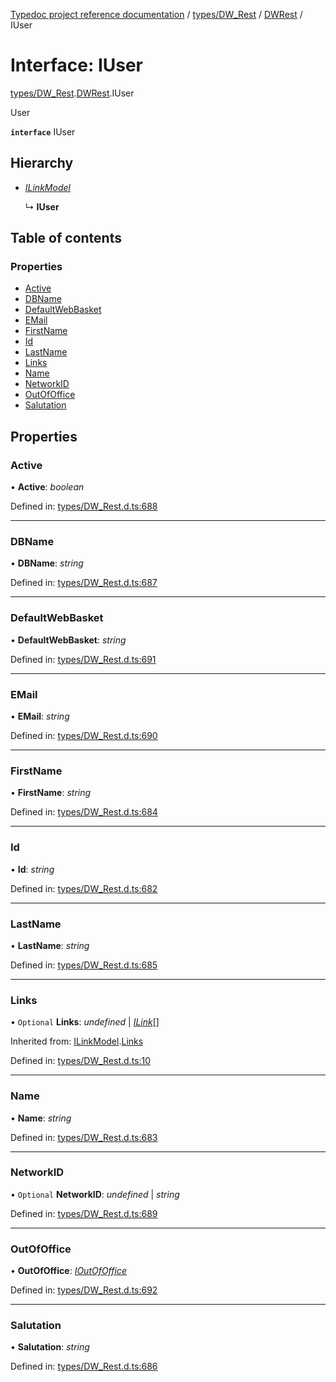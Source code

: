 [Typedoc project reference documentation](../README.md) / [types/DW_Rest](../modules/types_dw_rest.md) / [DWRest](../modules/types_dw_rest.dwrest.md) / IUser

# Interface: IUser

[types/DW_Rest](../modules/types_dw_rest.md).[DWRest](../modules/types_dw_rest.dwrest.md).IUser

User

**`interface`** IUser

## Hierarchy

* [*ILinkModel*](types_dw_rest.dwrest.ilinkmodel.md)

  ↳ **IUser**

## Table of contents

### Properties

- [Active](types_dw_rest.dwrest.iuser.md#active)
- [DBName](types_dw_rest.dwrest.iuser.md#dbname)
- [DefaultWebBasket](types_dw_rest.dwrest.iuser.md#defaultwebbasket)
- [EMail](types_dw_rest.dwrest.iuser.md#email)
- [FirstName](types_dw_rest.dwrest.iuser.md#firstname)
- [Id](types_dw_rest.dwrest.iuser.md#id)
- [LastName](types_dw_rest.dwrest.iuser.md#lastname)
- [Links](types_dw_rest.dwrest.iuser.md#links)
- [Name](types_dw_rest.dwrest.iuser.md#name)
- [NetworkID](types_dw_rest.dwrest.iuser.md#networkid)
- [OutOfOffice](types_dw_rest.dwrest.iuser.md#outofoffice)
- [Salutation](types_dw_rest.dwrest.iuser.md#salutation)

## Properties

### Active

• **Active**: *boolean*

Defined in: [types/DW_Rest.d.ts:688](https://github.com/DocuWare/REST-Sample-TS/blob/6171aa8/src/types/DW_Rest.d.ts#L688)

___

### DBName

• **DBName**: *string*

Defined in: [types/DW_Rest.d.ts:687](https://github.com/DocuWare/REST-Sample-TS/blob/6171aa8/src/types/DW_Rest.d.ts#L687)

___

### DefaultWebBasket

• **DefaultWebBasket**: *string*

Defined in: [types/DW_Rest.d.ts:691](https://github.com/DocuWare/REST-Sample-TS/blob/6171aa8/src/types/DW_Rest.d.ts#L691)

___

### EMail

• **EMail**: *string*

Defined in: [types/DW_Rest.d.ts:690](https://github.com/DocuWare/REST-Sample-TS/blob/6171aa8/src/types/DW_Rest.d.ts#L690)

___

### FirstName

• **FirstName**: *string*

Defined in: [types/DW_Rest.d.ts:684](https://github.com/DocuWare/REST-Sample-TS/blob/6171aa8/src/types/DW_Rest.d.ts#L684)

___

### Id

• **Id**: *string*

Defined in: [types/DW_Rest.d.ts:682](https://github.com/DocuWare/REST-Sample-TS/blob/6171aa8/src/types/DW_Rest.d.ts#L682)

___

### LastName

• **LastName**: *string*

Defined in: [types/DW_Rest.d.ts:685](https://github.com/DocuWare/REST-Sample-TS/blob/6171aa8/src/types/DW_Rest.d.ts#L685)

___

### Links

• `Optional` **Links**: *undefined* \| [*ILink*](types_dw_rest.dwrest.ilink.md)[]

Inherited from: [ILinkModel](types_dw_rest.dwrest.ilinkmodel.md).[Links](types_dw_rest.dwrest.ilinkmodel.md#links)

Defined in: [types/DW_Rest.d.ts:10](https://github.com/DocuWare/REST-Sample-TS/blob/6171aa8/src/types/DW_Rest.d.ts#L10)

___

### Name

• **Name**: *string*

Defined in: [types/DW_Rest.d.ts:683](https://github.com/DocuWare/REST-Sample-TS/blob/6171aa8/src/types/DW_Rest.d.ts#L683)

___

### NetworkID

• `Optional` **NetworkID**: *undefined* \| *string*

Defined in: [types/DW_Rest.d.ts:689](https://github.com/DocuWare/REST-Sample-TS/blob/6171aa8/src/types/DW_Rest.d.ts#L689)

___

### OutOfOffice

• **OutOfOffice**: [*IOutOfOffice*](types_dw_rest.dwrest.ioutofoffice.md)

Defined in: [types/DW_Rest.d.ts:692](https://github.com/DocuWare/REST-Sample-TS/blob/6171aa8/src/types/DW_Rest.d.ts#L692)

___

### Salutation

• **Salutation**: *string*

Defined in: [types/DW_Rest.d.ts:686](https://github.com/DocuWare/REST-Sample-TS/blob/6171aa8/src/types/DW_Rest.d.ts#L686)
